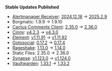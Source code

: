 **Stable Updates Published**

* [Alertmanager Receiver](https://github.com/metio/matrix-alertmanager-receiver): [2024.12.18](https://github.com/metio/matrix-alertmanager-receiver/releases/tag/2024.12.18) -> [2025.2.9](https://github.com/metio/matrix-alertmanager-receiver/releases/tag/2025.2.9)
* Borgmatic: 1.9.9 -> 1.9.10
* [Cactus Comments Client](https://gitlab.com/cactus-comments/cactus-client): [2.35.0](https://gitlab.com/cactus-comments/cactus-client/-/tags/2.35.0) -> [2.36.0](https://gitlab.com/cactus-comments/cactus-client/-/tags/2.36.0)
* [Cinny](https://github.com/ajbura/cinny): [v4.2.3](https://github.com/ajbura/cinny/releases/tag/v4.2.3) -> [v4.3.0](https://github.com/ajbura/cinny/releases/tag/v4.3.0)
* [Element](https://github.com/element-hq/element-web): [v1.11.91](https://github.com/element-hq/element-web/releases/tag/v1.11.91) -> [v1.11.92](https://github.com/element-hq/element-web/releases/tag/v1.11.92)
* [Gotosocial](https://github.com/superseriousbusiness/gotosocial): [0.17.2](https://github.com/superseriousbusiness/gotosocial/releases/tag/v0.17.2) -> [0.17.4](https://github.com/superseriousbusiness/gotosocial/releases/tag/v0.17.4)
* [Rageshake](https://github.com/matrix-org/rageshake): [1.13.0](https://github.com/matrix-org/rageshake/releases/tag/v1.13.0) -> [1.14.0](https://github.com/matrix-org/rageshake/releases/tag/v1.14.0)
* Static Files: 2.35.0 -> 2.36.0
* [Synapse](https://github.com/element-hq/synapse): [v1.123.0](https://github.com/element-hq/synapse/releases/tag/v1.123.0) -> [v1.124.0](https://github.com/element-hq/synapse/releases/tag/v1.124.0)
* [Vaultwarden](https://github.com/dani-garcia/vaultwarden): [1.33.1](https://github.com/dani-garcia/vaultwarden/releases/tag/1.33.1) -> [1.33.2](https://github.com/dani-garcia/vaultwarden/releases/tag/1.33.2)
